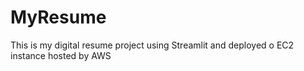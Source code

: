# MyResume
This is my digital resume project using Streamlit and deployed o EC2 instance hosted by AWS 
